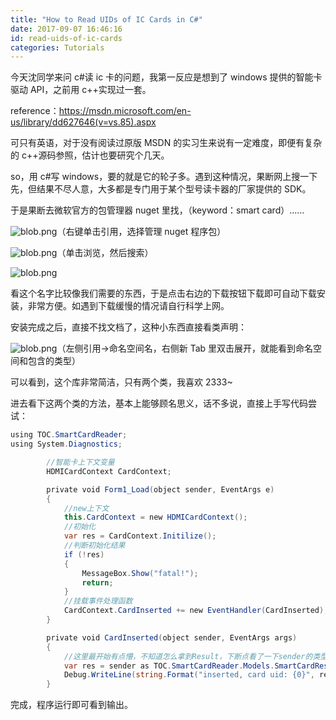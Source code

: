 ```yaml
---
title: "How to Read UIDs of IC Cards in C#"
date: 2017-09-07 16:46:16
id: read-uids-of-ic-cards
categories: Tutorials
---
```


今天沈同学来问 c#读 ic 卡的问题，我第一反应是想到了 windows 提供的智能卡驱动 API，之前用 c++实现过一套。

reference：<https://msdn.microsoft.com/en-us/library/dd627646(v=vs.85).aspx>

可只有英语，对于没有阅读过原版 MSDN 的实习生来说有一定难度，即便有复杂的 c++源码参照，估计也要研究个几天。

so，用 c#写 windows，要的就是它的轮子多。遇到这种情况，果断网上搜一下先，但结果不尽人意，大多都是专门用于某个型号读卡器的厂家提供的 SDK。

于是果断去微软官方的包管理器 nuget 里找，（keyword：smart card）……

![blob.png](https://i.loli.net/2018/08/15/5b73a59a8ec2a.png)（右键单击引用，选择管理 nuget 程序包）

![blob.png](https://i.loli.net/2018/08/15/5b73a59b6b293.png)（单击浏览，然后搜索）

![blob.png](https://i.loli.net/2018/08/15/5b73a59c00073.png)

看这个名字比较像我们需要的东西，于是点击右边的下载按钮下载即可自动下载安装，非常方便。如遇到下载缓慢的情况请自行科学上网。

安装完成之后，直接不找文档了，这种小东西直接看类声明：

![blob.png](https://i.loli.net/2018/08/15/5b73a59cd251b.png)（左侧引用->命名空间名，右侧新 Tab 里双击展开，就能看到命名空间和包含的类型）

可以看到，这个库非常简洁，只有两个类，我喜欢 2333~

进去看下这两个类的方法，基本上能够顾名思义，话不多说，直接上手写代码尝试：

```csharp
using TOC.SmartCardReader;
using System.Diagnostics;

        //智能卡上下文变量
        HDMICardContext CardContext;

        private void Form1_Load(object sender, EventArgs e)
        {
            //new上下文
            this.CardContext = new HDMICardContext();
            //初始化
            var res = CardContext.Initilize();
            //判断初始化结果
            if (!res)
            {
                MessageBox.Show("fatal!");
                return;
            }
            //挂载事件处理函数
            CardContext.CardInserted += new EventHandler(CardInserted);
        }

        private void CardInserted(object sender, EventArgs args)
        {
            //这里最开始有点懵，不知道怎么拿到Result，下断点看了一下sender的类型就是我们要的Result，于是直接as一下然后输出即可
            var res = sender as TOC.SmartCardReader.Models.SmartCardResult;
            Debug.WriteLine(string.Format("inserted, card uid: {0}", res.CardUID));
        }
```

完成，程序运行即可看到输出。